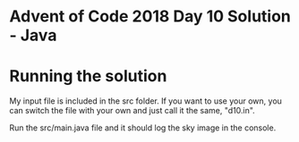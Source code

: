 # Advent of Code 2018 Day 10 Solution - Java

# Running the solution
My input file is included in the src folder. If you want to use your own, you can switch the file with your own and just call it the same, "d10.in".

Run the src/main.java file and it should log the sky image in the console.
